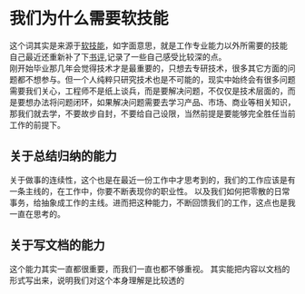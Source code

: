 # 我们为什么需要软技能
这个词其实是来源于[软技能](https://book.douban.com/subject/26835090/>)，如字面意思，就是工作专业能力以外所需要的技能  
自己最近还重新补了下[书评](https://book.douban.com/review/14494669/),记录了一些自己感受比较深的点。  
刚开始毕业那几年会觉得技术才是最重要的，只想去专研技术，很多其它方面的问题都不想参与。但一个人纯粹只研究技术也是不可能的，现实中始终会有很多问题需要我们关心，工程师不是纸上谈兵，而是要解决问题，不仅仅是技术层面的，而是要想办法将问题闭环，如果解决问题需要去学习产品、市场、商业等相关知识，那我们就去学，不要故步自封，不要给自己设限，当然前提是要能够完全胜任当前工作的前提下。


## 关于总结归纳的能力
关于做事的连续性，这个也是在最近一份工作中才思考到的，我们的工作应该是有一条主线的，在工作中，你要不断表现你的职业性。
以及我们如何把零散的日常事务，给抽象成工作的主线。进而把这种能力，不断回馈我们的工作，这点也是我一直在思考的。


## 关于写文档的能力
这个能力其实一直都很重要，而我们一直也都不够重视。
其实能把内容以文档的形式写出来，说明我们对这个本身理解是比较透的
